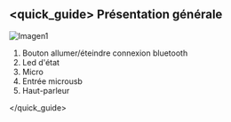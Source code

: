 ## <quick_guide> Présentation générale

![Imagen1](http://static.energysistem.com/images/manuals/42055/543f8afdd2ca7.jpg)

1. Bouton allumer/éteindre connexion bluetooth
2. Led d'état
3. Micro
4. Entrée microusb
5. Haut-parleur


</quick_guide>

